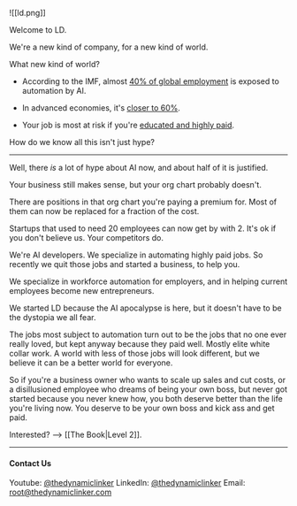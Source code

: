 ![[ld.png]]

Welcome to LD.

We're a new kind of company, for a new kind of world.

What new kind of world?

- According to the IMF, almost [40% of global employment](https://www.imf.org/en/Blogs/Articles/2024/01/14/ai-will-transform-the-global-economy-lets-make-sure-it-benefits-humanity#:~:text=Many%20studies%20have%20predicted%20the,employment%20is%20exposed%20to%20AI.) is exposed to automation by AI.

- In advanced economies, it's [closer to 60%](https://www.imf.org/en/Publications/fandd/issues/2024/06/Economic-possibilities-for-my-grandchildren-Kristalina-Georgieva#:~:text=But%20it%20also%20comes%20with,may%20simply%20be%20rendered%20obsolete.).

- Your job is most at risk if you're [educated and highly paid](https://time.com/6961559/ethan-mollick-ai-apocalypse-essay/#:~:text=Educated%20and%20highly%20paid%20workers).

How do we know all this isn't just hype?

---

Well, there _is_ a lot of hype about AI now, and about half of it is justified.

Your business still makes sense, but your org chart probably doesn't.

There are positions in that org chart you're paying a premium for. Most of them can now be replaced for a fraction of the cost.

Startups that used to need 20 employees can now get by with 2. It's ok if you don't believe us. Your competitors do.

 We're AI developers. We specialize in automating highly paid jobs. So recently we quit those jobs and started a business, to help you.

We specialize in workforce automation for employers, and in helping current employees become new entrepreneurs.

We started LD because the AI apocalypse is here, but it doesn't have to be the dystopia we all fear.

The jobs most subject to automation turn out to be the jobs that no one ever really loved, but kept anyway because they paid well. Mostly elite white collar work. A world with less of those jobs will look different, but we believe it can be a better world for everyone.

So if you're a business owner who wants to scale up sales and cut costs, or a disillusioned employee who dreams of being your own boss, but never got started because you never knew how, you both deserve better than the life you're living now. You deserve to be your own boss and kick ass and get paid.

Interested? --> [[The Book|Level 2]].

---
#### Contact Us

Youtube: [@thedynamiclinker](https://www.youtube.com/@thedynamiclinker)
LinkedIn: [@thedynamiclinker](https://www.linkedin.com/company/thedynamiclinker)
Email: root@thedynamiclinker.com

